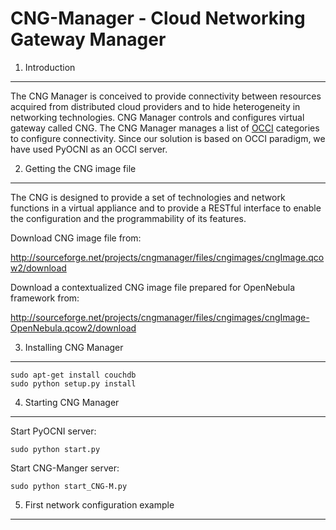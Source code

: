 CNG-Manager - Cloud Networking Gateway Manager
==============================================

1. Introduction
---------------

The CNG Manager is conceived to provide connectivity between resources acquired from distributed cloud providers
and to hide heterogeneity in networking technologies. CNG Manager controls and configures virtual gateway called CNG.
The CNG Manager manages a list of [OCCI](http://occi-wg.org/) categories to configure connectivity. Since our solution is based on OCCI 
paradigm, we have used PyOCNI as an OCCI server.



2. Getting the CNG image file
-----------------------------

The CNG is designed to provide a set of technologies and network functions 
in a virtual appliance and to provide a RESTful interface to enable the 
configuration and the programmability of its features.


Download CNG image file from: 

http://sourceforge.net/projects/cngmanager/files/cngimages/cngImage.qcow2/download

Download a contextualized CNG image file prepared for OpenNebula framework from:

http://sourceforge.net/projects/cngmanager/files/cngimages/cngImage-OpenNebula.qcow2/download

3. Installing CNG Manager
-------------------------

    sudo apt-get install couchdb
    sudo python setup.py install


4. Starting CNG Manager
-----------------------

Start PyOCNI server:

    sudo python start.py


Start CNG-Manger server:

    sudo python start_CNG-M.py


5. First network configuration example
--------------------------------------
